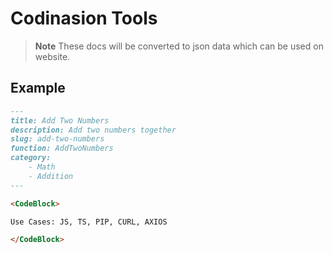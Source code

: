 # Codinasion Tools

> **Note** These docs will be converted to json data which can be used on website.

## Example

```md
---
title: Add Two Numbers
description: Add two numbers together
slug: add-two-numbers
function: AddTwoNumbers
category:
    - Math
    - Addition
---

<CodeBlock>

Use Cases: JS, TS, PIP, CURL, AXIOS

</CodeBlock>
```
